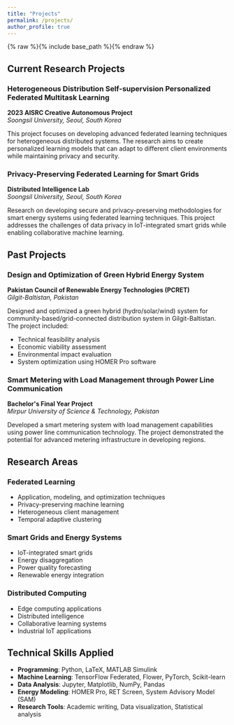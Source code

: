 ```yaml
---
title: "Projects"
permalink: /projects/
author_profile: true
---
```


{% raw %}{% include base_path %}{% endraw %}

## Current Research Projects

### Heterogeneous Distribution Self-supervision Personalized Federated Multitask Learning
**2023 AISRC Creative Autonomous Project**  
*Soongsil University, Seoul, South Korea*

This project focuses on developing advanced federated learning techniques for heterogeneous distributed systems. The research aims to create personalized learning models that can adapt to different client environments while maintaining privacy and security.

### Privacy-Preserving Federated Learning for Smart Grids
**Distributed Intelligence Lab**  
*Soongsil University, Seoul, South Korea*

Research on developing secure and privacy-preserving methodologies for smart energy systems using federated learning techniques. This project addresses the challenges of data privacy in IoT-integrated smart grids while enabling collaborative machine learning.

## Past Projects

### Design and Optimization of Green Hybrid Energy System
**Pakistan Council of Renewable Energy Technologies (PCRET)**  
*Gilgit-Baltistan, Pakistan*

Designed and optimized a green hybrid (hydro/solar/wind) system for community-based/grid-connected distribution system in Gilgit-Baltistan. The project included:
- Technical feasibility analysis
- Economic viability assessment
- Environmental impact evaluation
- System optimization using HOMER Pro software

### Smart Metering with Load Management through Power Line Communication
**Bachelor's Final Year Project**  
*Mirpur University of Science & Technology, Pakistan*

Developed a smart metering system with load management capabilities using power line communication technology. The project demonstrated the potential for advanced metering infrastructure in developing regions.

## Research Areas

### Federated Learning
- Application, modeling, and optimization techniques
- Privacy-preserving machine learning
- Heterogeneous client management
- Temporal adaptive clustering

### Smart Grids and Energy Systems
- IoT-integrated smart grids
- Energy disaggregation
- Power quality forecasting
- Renewable energy integration

### Distributed Computing
- Edge computing applications
- Distributed intelligence
- Collaborative learning systems
- Industrial IoT applications

## Technical Skills Applied

- **Programming**: Python, LaTeX, MATLAB Simulink
- **Machine Learning**: TensorFlow Federated, Flower, PyTorch, Scikit-learn
- **Data Analysis**: Jupyter, Matplotlib, NumPy, Pandas
- **Energy Modeling**: HOMER Pro, RET Screen, System Advisory Model (SAM)
- **Research Tools**: Academic writing, Data visualization, Statistical analysis 